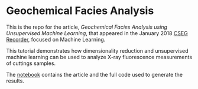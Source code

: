 # Geochemical Facies Analysis

This is the repo for the article, *Geochemical Facies Analysis using Unsupervised Machine Learning*, that appeared in the January 2018 [CSEG Recorder](https://csegrecorder.com/), focused on Machine Learning.

This tutorial demonstrates how dimensionality reduction and unsupervised machine learning can be used to analyze X-ray fluorescence measurements of cuttings samples. 

The [notebook](https://github.com/brendonhall/clustering_tutorial/blob/master/Geochemical%20Facies%20Analysis.ipynb) contains the article and the full code used to generate the results.

